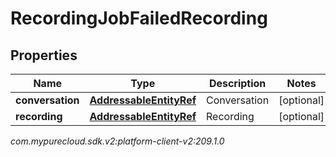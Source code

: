 # RecordingJobFailedRecording


## Properties

| Name | Type | Description | Notes |
| ------------ | ------------- | ------------- | ------------- |
| **conversation** | [**AddressableEntityRef**](AddressableEntityRef) | Conversation |  [optional] |
| **recording** | [**AddressableEntityRef**](AddressableEntityRef) | Recording |  [optional] |




_com.mypurecloud.sdk.v2:platform-client-v2:209.1.0_
